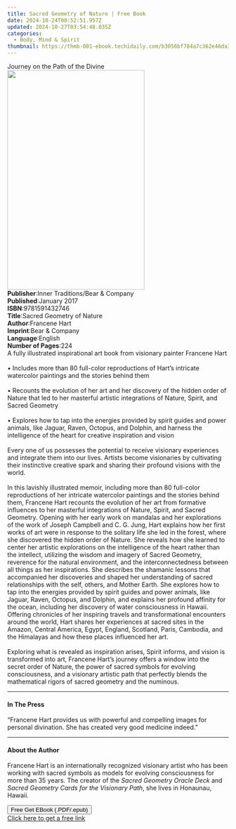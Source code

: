 ```yaml
---
title: Sacred Geometry of Nature | Free Book
date: 2024-10-24T00:52:51.957Z
updated: 2024-10-27T03:54:48.035Z
categories:
  - Body, Mind & Spirit
thumbnail: https://thmb-001-ebook.techidaily.com/b3056bf784a7c362e46da33438db8806a3a5b441bcee2d6d1b67e27b3aa0b885.jpg
---
```

<main id="book-container">
  <div class="flex flex-col">
    <div class="book-brief flex-1 py-6 px-4 sm:p-6 md:py-10 md:px-8">
      <!-- brief-->
      <div class="book-brief-main">Journey on the Path of the Divine</div>
    </div>
    <div
      class="book-meta-info flex-1 grid gap-4 col-start-1 col-end-3 row-start-1 sm:mb-6 sm:grid-cols-4 lg:gap-6 lg:col-start-2 lg:row-end-6 lg:row-span-6 lg:mb-0"
    >
      <div
        class="book-meta-info-left place-content-center mt-4 p-4 text-sm leading-6 col-start-2 col-span-2 dark:text-slate-400"
      >
        <img
          class="w-full h-500 object-cover rounded-lg sm:h-255 sm:col-span-2 lg:col-span-full"
          src="https://img-001-ebook.techidaily.com/9684aea0cd16887578c75d110f757fd4a9e7b562539f710108443bbd55098ec7.jpg"
          alt=""
          width="312"
          height="500"
        />
      </div>
      <div
        class="book-meta-info-right mt-2 col-start-1 row-start-2 col-span-3 self-center"
      >
        <!-- meta data  -->
        <div class="flex flex-col px-4 md:px-8">
          <div class="flex-1">
            <strong>Publisher</strong>:<span class="px-2"
              >Inner Traditions/Bear &amp; Company</span
            >
          </div>
          <div class="flex-1">
            <strong>Published</strong>:<span class="px-2">January 2017</span>
          </div>
          <div class="flex-1">
            <strong>ISBN</strong>:<span class="px-2">9781591432746</span>
          </div>
          <div class="flex-1">
            <strong>Title</strong>:<span class="px-2"
              >Sacred Geometry of Nature</span
            >
          </div>
          <div class="flex-1">
            <strong>Author</strong>:<span class="px-2">Francene Hart</span>
          </div>
          <div class="flex-1">
            <strong>Imprint</strong>:<span class="px-2"
              >Bear &amp; Company</span
            >
          </div>
          <div class="flex-1">
            <strong>Language</strong>:<span class="px-2">English</span>
          </div>
          <div class="flex-1">
            <strong>Number of Pages</strong>:<span class="px-2">224</span>
          </div>
        </div>
      </div>
    </div>
    <div class="book-description flex-1 py-6 px-4 sm:p-6 md:py-10 md:px-8">
      <div class="book-description-main">
        <div accordion-content="" id="description">
          A fully illustrated inspirational art book from visionary painter
          Francene Hart<br /><br />• Includes more than 80 full-color
          reproductions of Hart’s intricate watercolor paintings and the stories
          behind them<br /><br />• Recounts the evolution of her art and her
          discovery of the hidden order of Nature that led to her masterful
          artistic integrations of Nature, Spirit, and Sacred Geometry<br /><br />•
          Explores how to tap into the energies provided by spirit guides and
          power animals, like Jaguar, Raven, Octopus, and Dolphin, and harness
          the intelligence of the heart for creative inspiration and vision<br /><br />Every
          one of us possesses the potential to receive visionary experiences and
          integrate them into our lives. Artists become visionaries by
          cultivating their instinctive creative spark and sharing their
          profound visions with the world.<br /><br />In this lavishly
          illustrated memoir, including more than 80 full-color reproductions of
          her intricate watercolor paintings and the stories behind them,
          Francene Hart recounts the evolution of her art from formative
          influences to her masterful integrations of Nature, Spirit, and Sacred
          Geometry. Opening with her early work on mandalas and her explorations
          of the work of Joseph Campbell and C. G. Jung, Hart explains how her
          first works of art were in response to the solitary life she led in
          the forest, where she discovered the hidden order of Nature. She
          reveals how she learned to center her artistic explorations on the
          intelligence of the heart rather than the intellect, utilizing the
          wisdom and imagery of Sacred Geometry, reverence for the natural
          environment, and the interconnectedness between all things as her
          inspirations. She describes the shamanic lessons that accompanied her
          discoveries and shaped her understanding of sacred relationships with
          the self, others, and Mother Earth. She explores how to tap into the
          energies provided by spirit guides and power animals, like Jaguar,
          Raven, Octopus, and Dolphin, and explains her profound affinity for
          the ocean, including her discovery of water consciousness in Hawaii.
          Offering chronicles of her inspiring travels and transformational
          encounters around the world, Hart shares her experiences at sacred
          sites in the Amazon, Central America, Egypt, England, Scotland, Paris,
          Cambodia, and the Himalayas and how these places influenced her
          art.<br /><br />Exploring what is revealed as inspiration arises,
          Spirit informs, and vision is transformed into art, Francene Hart’s
          journey offers a window into the secret order of Nature, the power of
          sacred symbols for evolving consciousness, and a visionary artistic
          path that perfectly blends the mathematical rigors of sacred geometry
          and the numinous.
        </div>
        <div class="accordion-fader"></div>
      </div>
    </div>
    <div class="book-excerpts flex-1 py-6 px-4 sm:p-6 md:py-10 md:px-8">
      <!-- excerpts-->
      <div class="book-excerpts-main">
        <hr />
        <h4 class="placeholder placeholder-heading">
          <span>In The Press</span>
        </h4>
        <p>
          “Francene Hart provides us with powerful and compelling images for
          personal divination. She has created very good medicine indeed.”
        </p>
      </div>
    </div>
    <div class="book-about-author flex-1 py-6 px-4 sm:p-6 md:py-10 md:px-8">
      <!-- about author-->
      <div class="book-main-author-main">
        <hr />
        <h4 class="placeholder placeholder-heading">
          <span>About the Author</span>
        </h4>
        <p>
          Francene Hart is an internationally recognized visionary artist who
          has been working with sacred symbols as models for evolving
          consciousness for more than 35 years. The creator of the
          <i>Sacred Geometry Oracle Deck</i> and
          <i>Sacred Geometry Cards for the Visionary Path</i>, she lives in
          Honaunau, Hawaii.
        </p>
      </div>
    </div>
    <div class="book-free-get flex-1 py-6 px-4 sm:p-6 md:py-10 md:px-8">
      <button
        id="btn-free-get"
        class="bg-blue-500 hover:bg-blue-700 text-white font-bold py-2 px-4 rounded"
      >
        Free Get EBook (.PDF/.epub)
      </button>
      <div id="countdown-display" class="px-2 text-lg mt-2"></div>
      <a
        id="free-link"
        class="hidden bg-blue-500 hover:bg-blue-700 text-white font-bold py-2 px-4 rounded"
        href="https://www.ebooks.com/en-us/book/95782560/sacred-geometry-of-nature/francene-hart/"
        target="_blank"
        >Click here to get a free link</a
      >
    </div>
    <script>
      let countdownTime = 0;
      let countdownInterval = null;
      document
        .getElementById('btn-free-get')
        .addEventListener('click', startCountdown);
      function startCountdown() {
        countdownTime = new Date().getTime() + 60000 * 3;
        countdownInterval = setInterval(updateCountdown, 1000);
        document.getElementById('btn-free-get').disabled = true;
        document
          .getElementById('btn-free-get')
          .classList.add('bg-gray-500', 'cursor-not-allowed');
      }
      function updateCountdown() {
        let currentTime = new Date().getTime();
        let timeLeft = countdownTime - currentTime;
        let secondsLeft = Math.floor(timeLeft / 1000);
        document.getElementById('countdown-display').innerHTML =
          `Remaining time: ${secondsLeft} seconds.`;
        if (secondsLeft <= 0) {
          clearInterval(countdownInterval);
          document.getElementById('btn-free-get').classList.add('hidden');
          document.getElementById('free-link').classList.remove('hidden');
          document.getElementById('countdown-display').innerHTML = '';
        }
      }
    </script>
  </div>
</main>

<ins class="adsbygoogle"
      style="display:block"
      data-ad-client="ca-pub-7571918770474297"
      data-ad-slot="8358498916"
      data-ad-format="auto"
      data-full-width-responsive="true"></ins>
    